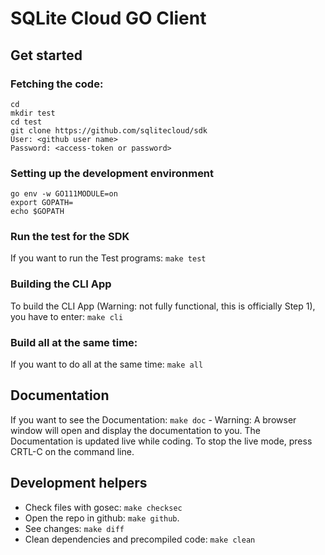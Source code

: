 # SQLite Cloud GO Client

## Get started

### Fetching the code:
```console
cd
mkdir test
cd test
git clone https://github.com/sqlitecloud/sdk
User: <github user name>
Password: <access-token or password>

```

### Setting up the development environment
```console
go env -w GO111MODULE=on
export GOPATH=
echo $GOPATH
```

### Run the test for the SDK
If you want to run the Test programs: `make test`

### Building the CLI App
To build the CLI App (Warning: not fully functional, this is officially Step 1), you have to enter: `make cli`

### Build all at the same time:
If you want to do all at the same time: `make all`

## Documentation
If you want to see the Documentation: `make doc` - Warning: A browser window will open and display the documentation to you. The Documentation is updated live while coding. To stop the live mode, press CRTL-C on the command line.

## Development helpers
- Check files with gosec: `make checksec`
- Open the repo in github: `make github`.
- See changes: `make diff`
- Clean dependencies and precompiled code: `make clean`